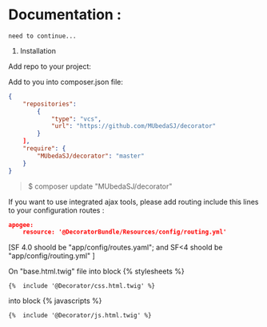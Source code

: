 # Documentation :

`need to continue...`

1. Installation

Add repo to your project:

Add to you into composer.json file:
```json
{
    "repositories":
        {
            "type": "vcs",
            "url": "https://github.com/MUbedaSJ/decorator"
        }
    ],
    "require": {
        "MUbedaSJ/decorator": "master"
    }
}
```

> $ composer update "MUbedaSJ/decorator"

If you want to use integrated ajax tools, please add routing include this lines to your configuration routes :
```json
apogee:
    resource: '@DecoratorBundle/Resources/config/routing.yml'
```

[SF 4.0 shoold be "app/config/routes.yaml"; and SF<4 shoold be "app/config/routing.yml" ] 

On "base.html.twig" file 
into block {% stylesheets %}
```twig
{%  include '@Decorator/css.html.twig' %}
```

into block {% javascripts %}

```twig
{%  include '@Decorator/js.html.twig' %} 
```
